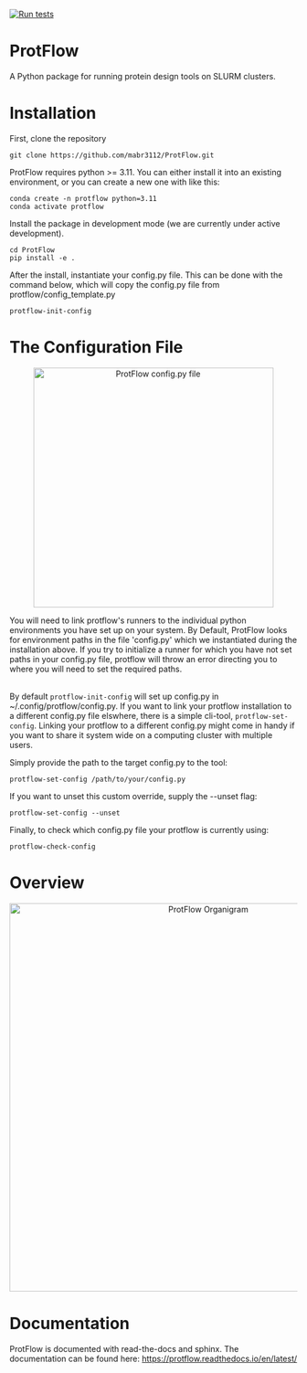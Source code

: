 [![Run tests](https://github.com/mabr3112/ProtFlow/actions/workflows/pytest.yaml/badge.svg?branch=master)](https://github.com/mabr3112/ProtFlow/actions/workflows/pytest.yaml)

# ProtFlow
A Python package for running protein design tools on SLURM clusters.

# Installation
First, clone the repository

```
git clone https://github.com/mabr3112/ProtFlow.git
```

ProtFlow requires python >= 3.11. You can either install it into an existing environment, or you can create a new one with like this:

```
conda create -n protflow python=3.11
conda activate protflow
```

Install the package in development mode (we are currently under active development).

```
cd ProtFlow
pip install -e .
```

After the install, instantiate your config.py file. This can be done with the command below, which will copy the config.py file from protflow/config_template.py

```
protflow-init-config
```

# The Configuration File
<p align="center">
    <img src="https://raw.githubusercontent.com/mabr3112/ProtFlow/refs/heads/develop/docs/assets/protflow_config_v2.drawio.png" alt="ProtFlow config.py file" width="420">
</p>
You will need to link protflow's runners to the individual python environments you have set up on your system. By Default, ProtFlow looks for environment paths in the file 'config.py' which we instantiated during the installation above. 
If you try to initialize a runner for which you have not set paths in your config.py file, protflow will throw an error directing you to where you will need to set the required paths.<br><br>
  
By default ``protflow-init-config`` will set up config.py in ~/.config/protflow/config.py.
If you want to link your protflow installation to a different config.py file elswhere, there is a simple cli-tool, ``protflow-set-config``.
Linking your protflow to a different config.py might come in handy if you want to share it system wide on a computing cluster with multiple users.

Simply provide the path to the target config.py to the tool:
```
protflow-set-config /path/to/your/config.py
```

If you want to unset this custom override, supply the --unset flag:
```
protflow-set-config --unset
```

Finally, to check which config.py file your protflow is currently using:
```
protflow-check-config
```


# Overview
<p align="center">
    <img src="https://raw.githubusercontent.com/mabr3112/ProtFlow/refs/heads/develop/docs/assets/ProtFlow_organigram_v1.png" alt="ProtFlow Organigram" width="680">
</p>


# Documentation
ProtFlow is documented with read-the-docs and sphinx. The documentation can be found here:
https://protflow.readthedocs.io/en/latest/
